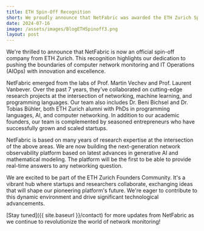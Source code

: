 ```yaml
---
title: ETH Spin-Off Recognition
short: We proudly announce that NetFabric was awarded the ETH Zurich Spin-Off label, a new milestone in our journey.
date: 2024-07-16
image: /assets/images/BlogETHSpinoff3.png
layout: post
---
```



We're thrilled to announce that NetFabric is now an official spin-off company from ETH Zurich. This recognition highlights our dedication to pushing the boundaries of computer network monitoring and IT Operations (AIOps) with innovation and excellence.

NetFabric emerged from the labs of Prof. Martin Vechev and Prof. Laurent Vanbever. Over the past 7 years, they’ve collaborated on cutting-edge research projects at the intersection of networking, machine learning, and programming languages. Our team also includes Dr. Beni Bichsel and Dr. Tobias Bühler, both ETH Zurich alumni with PhDs in programming languages, AI, and computer networking. In addition to our academic founders, our team is complemented by seasoned entrepreneurs who have successfully grown and scaled startups.

NetFabric is based on many years of research expertise at the intersection of the above areas. We are now building the next-generation network observability platform based on latest advances in generative AI and mathematical modeling. The platform will be the first to be able to provide real-time answers to any networking question.

We are excited to be part of the ETH Zurich Founders Community. It's a vibrant hub where startups and researchers collaborate, exchanging ideas that will shape our pioneering platform's future. We're eager to contribute to this dynamic environment and drive significant technological advancements.

[Stay tuned]({{ site.baseurl }}/contact) for more updates from NetFabric as we continue to revolutionize the world of network monitoring!